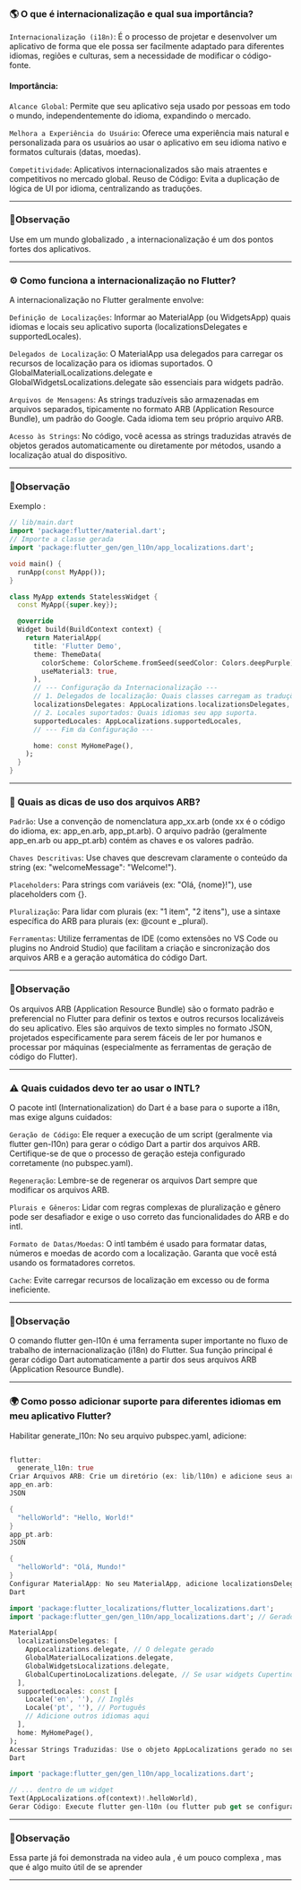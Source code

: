 

### 🌎 O que é internacionalização e qual sua importância?
``Internacionalização (i18n)``: É o processo de projetar e desenvolver um aplicativo de forma que ele possa ser facilmente adaptado para diferentes idiomas, regiões e culturas, sem a necessidade de modificar o código-fonte.

#### Importância:

``Alcance Global``: Permite que seu aplicativo seja usado por pessoas em todo o mundo, independentemente do idioma, expandindo o mercado.

``Melhora a Experiência do Usuário``: Oferece uma experiência mais natural e personalizada para os usuários ao usar o aplicativo em seu idioma nativo e formatos culturais (datas, moedas).

``Competitividade``: Aplicativos internacionalizados são mais atraentes e competitivos no mercado global.
Reuso de Código: Evita a duplicação de lógica de UI por idioma, centralizando as traduções.

---
### 🔎Observação

Use em um mundo globalizado , a internacionalização é um dos pontos fortes dos aplicativos. 


---

### ⚙️ Como funciona a internacionalização no Flutter?
A internacionalização no Flutter geralmente envolve:

``Definição de Localizações``: Informar ao MaterialApp (ou WidgetsApp) quais idiomas e locais seu aplicativo suporta (localizationsDelegates e supportedLocales).

``Delegados de Localização``: O MaterialApp usa delegados para carregar os recursos de localização para os idiomas suportados. O GlobalMaterialLocalizations.delegate e GlobalWidgetsLocalizations.delegate são essenciais para widgets padrão.

``Arquivos de Mensagens``: As strings traduzíveis são armazenadas em arquivos separados, tipicamente no formato ARB (Application Resource Bundle), um padrão do Google. Cada idioma tem seu próprio arquivo ARB.

``Acesso às Strings``: No código, você acessa as strings traduzidas através de objetos gerados automaticamente ou diretamente por métodos, usando a localização atual do dispositivo.

---
### 🔎Observação

Exemplo : 

``` dart 
// lib/main.dart
import 'package:flutter/material.dart';
// Importe a classe gerada
import 'package:flutter_gen/gen_l10n/app_localizations.dart';

void main() {
  runApp(const MyApp());
}

class MyApp extends StatelessWidget {
  const MyApp({super.key});

  @override
  Widget build(BuildContext context) {
    return MaterialApp(
      title: 'Flutter Demo',
      theme: ThemeData(
        colorScheme: ColorScheme.fromSeed(seedColor: Colors.deepPurple),
        useMaterial3: true,
      ),
      // --- Configuração da Internacionalização ---
      // 1. Delegados de localização: Quais classes carregam as traduções.
      localizationsDelegates: AppLocalizations.localizationsDelegates,
      // 2. Locales suportados: Quais idiomas seu app suporta.
      supportedLocales: AppLocalizations.supportedLocales,
      // --- Fim da Configuração ---

      home: const MyHomePage(),
    );
  }
}

```

---

### 📝 Quais as dicas de uso dos arquivos ARB?
``Padrão``: Use a convenção de nomenclatura app_xx.arb (onde xx é o código do idioma, ex: app_en.arb, app_pt.arb). O arquivo padrão (geralmente app_en.arb ou app_pt.arb) contém as chaves e os valores padrão.

``Chaves Descritivas``: Use chaves que descrevam claramente o conteúdo da string (ex: "welcomeMessage": "Welcome!").

``Placeholders``: Para strings com variáveis (ex: "Olá, {nome}!"), use placeholders com {}.

``Pluralização``: Para lidar com plurais (ex: "1 item", "2 itens"), use a sintaxe específica do ARB para plurais (ex: @count e _plural).

``Ferramentas``: Utilize ferramentas de IDE (como extensões no VS Code ou plugins no Android Studio) que facilitam a criação e sincronização dos arquivos ARB e a geração automática do código Dart.

---
### 🔎Observação

Os arquivos ARB (Application Resource Bundle) são o formato padrão e preferencial no Flutter para definir os textos e outros recursos localizáveis do seu aplicativo. Eles são arquivos de texto simples no formato JSON, projetados especificamente para serem fáceis de ler por humanos e processar por máquinas (especialmente as ferramentas de geração de código do Flutter).


---

### ⚠️ Quais cuidados devo ter ao usar o INTL?

O pacote intl (Internationalization) do Dart é a base para o suporte a i18n, mas exige alguns cuidados:

``Geração de Código``: Ele requer a execução de um script (geralmente via flutter gen-l10n) para gerar o código Dart a partir dos arquivos ARB. Certifique-se de que o processo de geração esteja configurado corretamente (no pubspec.yaml).

``Regeneração``: Lembre-se de regenerar os arquivos Dart sempre que modificar os arquivos ARB.

``Plurais e Gêneros``: Lidar com regras complexas de pluralização e gênero pode ser desafiador e exige o uso correto das funcionalidades do ARB e do intl.

``Formato de Datas/Moedas``: O intl também é usado para formatar datas, números e moedas de acordo com a localização. Garanta que você está usando os formatadores corretos.

``Cache``: Evite carregar recursos de localização em excesso ou de forma ineficiente.

---
### 🔎Observação

O comando flutter gen-l10n é uma ferramenta super importante no fluxo de trabalho de internacionalização (i18n) do Flutter. Sua função principal é gerar código Dart automaticamente a partir dos seus arquivos ARB (Application Resource Bundle).

---

### 🌍 Como posso adicionar suporte para diferentes idiomas em meu aplicativo Flutter?

Habilitar generate_l10n: No seu arquivo pubspec.yaml, adicione:

```Dart

flutter:
  generate_l10n: true
Criar Arquivos ARB: Crie um diretório (ex: lib/l10n) e adicione seus arquivos ARB (ex: app_en.arb, app_pt.arb).
app_en.arb:
JSON

{
  "helloWorld": "Hello, World!"
}
app_pt.arb:
JSON

{
  "helloWorld": "Olá, Mundo!"
}
Configurar MaterialApp: No seu MaterialApp, adicione localizationsDelegates e supportedLocales:
Dart

import 'package:flutter_localizations/flutter_localizations.dart';
import 'package:flutter_gen/gen_l10n/app_localizations.dart'; // Gerado automaticamente

MaterialApp(
  localizationsDelegates: [
    AppLocalizations.delegate, // O delegate gerado
    GlobalMaterialLocalizations.delegate,
    GlobalWidgetsLocalizations.delegate,
    GlobalCupertinoLocalizations.delegate, // Se usar widgets Cupertino
  ],
  supportedLocales: const [
    Locale('en', ''), // Inglês
    Locale('pt', ''), // Português
    // Adicione outros idiomas aqui
  ],
  home: MyHomePage(),
);
Acessar Strings Traduzidas: Use o objeto AppLocalizations gerado no seu código:
Dart

import 'package:flutter_gen/gen_l10n/app_localizations.dart';

// ... dentro de um widget
Text(AppLocalizations.of(context)!.helloWorld),
Gerar Código: Execute flutter gen-l10n (ou flutter pub get se configurado para isso) para gerar os arquivos Dart a partir dos ARBs.

```

---
### 🔎Observação

Essa parte já foi demonstrada na video aula , é um pouco complexa , mas que é algo muito útil de se aprender 

---